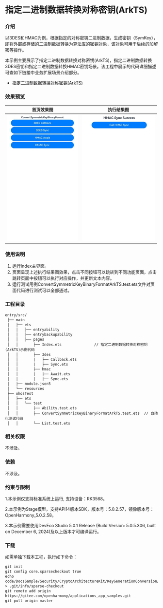 # 指定二进制数据转换对称密钥(ArkTS)

### 介绍

以3DES和HMAC为例，根据指定的对称密钥二进制数据，生成密钥（SymKey），即将外部或存储的二进制数据转换为算法库的密钥对象，该对象可用于后续的加解密等操作。

本示例主要展示了指定二进制数据转换对称密钥(ArkTS)，指定二进制数据转换3DES密钥和指定二进制数据转换HMAC密钥场景。该工程中展示的代码详细描述可查如下链接中业务扩展场景介绍部分。

- [指定二进制数据转换对称密钥(ArkTS)](https://docs.openharmony.cn/pages/v5.0/zh-cn/application-dev/security/CryptoArchitectureKit/crypto-convert-binary-data-to-sym-key.md)

### 效果预览

| 首页效果图                                                   | 执行结果图                                                   |
| ------------------------------------------------------------ | ------------------------------------------------------------ |
| <img src="./screenshots/ConvertSymmetricKeyBinaryFormatArkTS1.png" style="zoom: 50%;" /> | <img src="./screenshots/ConvertSymmetricKeyBinaryFormatArkTS2.png" style="zoom: 50%;" /> |

### 使用说明

1. 运行Index主界面。
2. 页面呈现上述执行结果图效果，点击不同按钮可以跳转到不同功能页面，点击跳转页面中按钮可以执行对应操作，并更新文本内容。
3. 运行测试用例ConvertSymmetricKeyBinaryFormatArkTS.test.ets文件对页面代码进行测试可以全部通过。

### 工程目录

```
entry/src/
 ├── main
 │   ├── ets
 │   │   ├── entryability
 │   │   ├── entrybackupability
 │   │   ├── pages
 │   │       ├── Index.ets               // 指定二进制数据转换对称密钥(ArkTS)示例代码
 │   │       ├── 3des
 │   │       |   ├── Callback.ets
 │   │       |   ├── Sync.ets
 │   │       ├── hmac
 │   │       |   ├── Await.ets
 │   │       |   ├── Sync.ets
 │   ├── module.json5
 │   └── resources
 ├── ohosTest
 │   ├── ets
 │   │   └── test
 │   │       ├── Ability.test.ets 
 │   │       ├── ConvertSymmetricKeyBinaryFormatArkTS.test.ets  // 自动化测试代码
 │   │       └── List.test.ets
```

### 相关权限

不涉及。

### 依赖

不涉及。

### 约束与限制

1.本示例仅支持标准系统上运行, 支持设备：RK3568。

2.本示例为Stage模型，支持API14版本SDK，版本号：5.0.2.57，镜像版本号：OpenHarmony_5.0.2.58。

3.本示例需要使用DevEco Studio 5.0.1 Release (Build Version: 5.0.5.306, built on December 6, 2024)及以上版本才可编译运行。

### 下载

如需单独下载本工程，执行如下命令：

````
git init
git config core.sparsecheckout true
echo code/DocsSample/Security/CryptoArchitectureKit/KeyGenerationConversion/ConvertSymmetricKeyBinaryFormatArkTS > .git/info/sparse-checkout
git remote add origin https://gitee.com/openharmony/applications_app_samples.git
git pull origin master
````